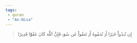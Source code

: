 ```yaml
---
tags: 
 - quran 
 - "An-Nisa"
---
```


> إِن تُبۡدُواْ خَيۡرًا أَوۡ تُخۡفُوهُ أَوۡ تَعۡفُواْ عَن سُوٓءٖ فَإِنَّ ٱللَّهَ كَانَ عَفُوّٗا قَدِيرًا
